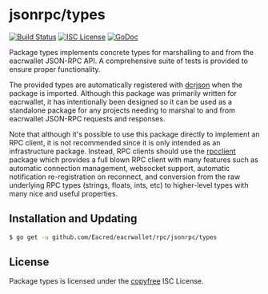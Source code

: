 jsonrpc/types
=============

[![Build Status](https://github.com/Eacred/eacrwallet/workflows/Build%20and%20Test/badge.svg)](https://github.com/Eacred/eacrwallet/actions)
[![ISC License](https://img.shields.io/badge/license-ISC-blue.svg)](http://copyfree.org)
[![GoDoc](https://img.shields.io/badge/godoc-reference-blue.svg)](https://godoc.org/github.com/Eacred/eacrwallet/rpc/jsonrpc/types)

Package types implements concrete types for marshalling to and from the
eacrwallet JSON-RPC API.  A comprehensive suite of tests is provided to ensure
proper functionality.

The provided types are automatically registered with
[dcrjson](https://github.com/Eacred/eacrd/tree/master/dcrjson) when the package
is imported.  Although this package was primarily written for eacrwallet, it has
intentionally been designed so it can be used as a standalone package for any
projects needing to marshal to and from eacrwallet JSON-RPC requests and
responses.

Note that although it's possible to use this package directly to implement an
RPC client, it is not recommended since it is only intended as an infrastructure
package.  Instead, RPC clients should use the
[rpcclient](https://github.com/Eacred/eacrd/tree/master/rpcclient) package which
provides a full blown RPC client with many features such as automatic connection
management, websocket support, automatic notification re-registration on
reconnect, and conversion from the raw underlying RPC types (strings, floats,
ints, etc) to higher-level types with many nice and useful properties.

## Installation and Updating

```bash
$ go get -u github.com/Eacred/eacrwallet/rpc/jsonrpc/types
```

## License

Package types is licensed under the [copyfree](http://copyfree.org) ISC License.
